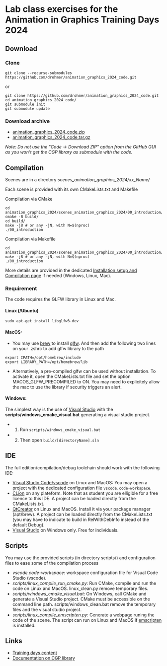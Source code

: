 # Lab class exercises for the Animation in Graphics Training Days 2024

## Download



### Clone

```
git clone --recurse-submodules https://github.com/drohmer/animation_graphics_2024_code.git
```

or

```
git clone https://github.com/drohmer/animation_graphics_2024_code.git
cd animation_graphics_2024_code/
git submodule init
git submodule update
```

### Download archive

* [animation_graphics_2024_code.zip](https://imagecomputing.net/course/2024_gdr_igrv/animation_graphics_2024/lab_code/animation_graphics_2024_code.zip)
* [animation_graphics_2024_code.tar.gz](https://imagecomputing.net/course/2024_gdr_igrv/animation_graphics_2024/lab_code/animation_graphics_2024_code.tar.gz)


_Note: Do not use the "Code -> Download ZIP" option from the GitHub GUI as you won't get the CGP library as submodule with the code._


## Compilation

Scenes are in a directory _scenes_animation_graphics_2024/xx_Name/_

Each scene is provided with its own CMakeLists.txt and Makefile

Compilation via CMake
```
cd animation_graphics_2024/scenes_animation_graphics_2024/00_introduction/
cmake -B build/
cd build/
make -j8 # or any -jN, with N=$(nproc)
./00_introduction
```

Compilation via Makefile
```
cd animation_graphics_2024/scenes_animation_graphics_2024/00_introduction/
make -j8 # or any -jN, with N=$(nproc)
./00_introduction
```

More details are provided in the dedicated [Installation setup and Compilation page](https://imagecomputing.net/cgp/compilation) if needed (Windows, Linux, Mac).

### Requirement

The code requires the GLFW library in Linux and Mac.

#### Linux (/Ubuntu)

```
sudo apt-get install libglfw3-dev
```

#### MacOS:

* You may use [brew](https://brew.sh/) to install [glfw](https://formulae.brew.sh/formula/glfw). And then add the following two lines on your .zshrc to add glfw library to the path
```
export CPATH=/opt/homebrew/include
export LIBRARY_PATH=/opt/homebrew/lib
```

* Alternatively, a pre-compiled glfw can be used without installation. To activate it, open the CMakeLists.txt file and set the option MACOS_GLFW_PRECOMPILED to ON. You may need to explicitely allow the mac to use the library if security triggers an alert.

#### Windows:

The simplest way is the use of [Visual Studio](https://visualstudio.microsoft.com/downloads/) with the __scripts/windows_cmake_visual.bat__ generating a visual studio project.

* 1) Run `scripts/windows_cmake_visual.bat`
* 2) Then open `build/[directoryName].sln`

## IDE

The full edition/compilation/debug toolchain should work with the following IDE:

* [Visual Studio Code/vscode](https://code.visualstudio.com/) on Linux and MacOS: You may open a project with the dedicated configuration file `vscode.code-workspace`.
* [CLion](https://www.jetbrains.com/clion) on any plateform. Note that as student you are elligible for a free licence to this IDE. A project can be loaded directly from the CMakeLists.txt.
* [QtCreator](https://www.qt.io/product/development-tools) on Linux and MacOS. Install it via your package manager (apt/brew). A project can be loaded directly from the CMakeLists.txt (you may have to indicate to build in RelWithDebInfo instead of the default Debug).
* [Visual Studio](https://visualstudio.microsoft.com/downloads/) on Windows only. Free for individuals.



## Scripts

You may use the provided scripts (in directory scripts/) and configuration files to ease some of the compilation process
* _vscode.code-workspace_: workspace configuration file for Visual Code Studio (vscode). 
* _scripts/linux_compile_run_cmake.py_: Run CMake, compile and run the code on Linux and MacOS. linux_clean.py remove temporary files.
* _scripts/windows_cmake_visual.bat_: On Windows, call CMake and generate a Visual Studio project. CMake must be accessible on the command line path. scripts/windows_clean.bat remove the temporary files and the visual studio project.
* _scripts/linux_compile_emscripten.py_: Generate a webpage runing the code of the scene. The script can run on Linux and MacOS if [emscripten](https://emscripten.org/docs/getting_started/downloads.html) is installed.

## Links

* [Training days content](https://imagecomputing.net/course/2024_gdr_igrv/animation_graphics_2024/)
* [Documentation on CGP library](https://imagecomputing.net/cgp/index.html)


